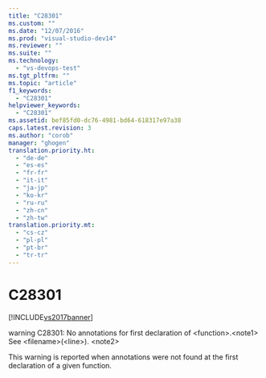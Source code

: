 ```yaml
---
title: "C28301"
ms.custom: ""
ms.date: "12/07/2016"
ms.prod: "visual-studio-dev14"
ms.reviewer: ""
ms.suite: ""
ms.technology: 
  - "vs-devops-test"
ms.tgt_pltfrm: ""
ms.topic: "article"
f1_keywords: 
  - "C28301"
helpviewer_keywords: 
  - "C28301"
ms.assetid: bef85fd0-dc76-4981-bd64-618317e97a38
caps.latest.revision: 3
ms.author: "corob"
manager: "ghogen"
translation.priority.ht: 
  - "de-de"
  - "es-es"
  - "fr-fr"
  - "it-it"
  - "ja-jp"
  - "ko-kr"
  - "ru-ru"
  - "zh-cn"
  - "zh-tw"
translation.priority.mt: 
  - "cs-cz"
  - "pl-pl"
  - "pt-br"
  - "tr-tr"
---
```

# C28301
[!INCLUDE[vs2017banner](../code-quality/includes/vs2017banner.md)]

warning C28301: No annotations for first declaration of \<function>.\<note1> See \<filename>(\<line>). \<note2>  
  
 This warning is reported when annotations were not found at the first declaration of a given function.